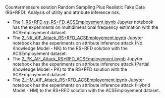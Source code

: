 Countermeasure solution Random Sampling Plus Realistic Fake Data (RS+RFD): Analysis of utility and attribute inference risk.

- The [1_RS+RFD_vs_RS+FD_ACSEmployement.ipynb](https://github.com/hharcolezi/risks-ldp/blob/main/countermeasure_RSpRFD/1_RS%2BRFD_vs_RS%2BFD_ACSEmployement.ipynb) Jupyter notebook has the experiments on multidimensional frequency estimation with the ACSEmployement dataset.
- The [2_NK_AIF_Attack_RS+RFD_ACSEmployement.ipynb](https://github.com/hharcolezi/risks-ldp/blob/main/countermeasure_RSpRFD/2_NK_AIF_Attack_RS+RFD_ACSEmployement.ipynb) Jupyter notebook has the experiments on attribute inference attack (No Knowledge Model - NK) to the RS+RFD solution with the ACSEmployement dataset.
- The [2_PK_AIF_Attack_RS+RFD_ACSEmployement.ipynb](https://github.com/hharcolezi/risks-ldp/blob/main/countermeasure_RSpRFD/2_PK_AIF_Attack_RS+RFD_ACSEmployement.ipynb) Jupyter notebook has the experiments on attribute inference attack (Partial Knowledge Model - PK) to the RS+RFD solution with the ACSEmployement dataset.
- The [2_HM_AIF_Attack_RS+RFD_ACSEmployement.ipynb](https://github.com/hharcolezi/risks-ldp/blob/main/countermeasure_RSpRFD/2_AIF_HM_Attack_RS%2BRFD_ACSEmployement.ipynb) Jupyter notebook has the experiments on attribute inference attack (Hybrid Model - HM) to the RS+RFD solution with the ACSEmployement dataset.
